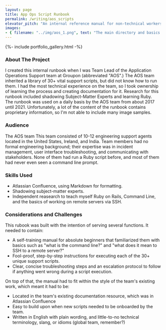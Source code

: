 ```yaml
---
layout: page
title: App Ops Script Runbook
permalink: /writing/aos_scripts
elevator_pitch: "An internal reference manual for non-technical workers to run Ruby"
images:
- { filename: "../img/aos_1.png", text: "The main directory and basics page of the runbook", hero: true}
---
```


{%- include portfolio_gallery.html -%}

### About The Project
I created this internal runbook when I was Team Lead of the Application Operations Support team at Groupon (abbreviated "AOS".) The AOS team inherited a library of 30+ vital support scripts, but did not know how to run them. I had the most technical experience on the team, so I took ownership of learning the process and creating documentation for it. Research for this runbook included shadowing Subject-Matter Experts and learning Ruby. The runbook was used on a daily basis by the AOS team from about 2017 until 2021. Unfortunately, a lot of the content of the runbook contains proprietary information, so I'm not able to include many image samples.

### Audience
The AOS team This team consisted of 10-12 engineering support agents located in the United States, Ireland, and India. Team members had no formal engineering background; their expertise was in incident management, user interface troubleshooting, and communicating with stakeholders. None of them had run a Ruby script before, and most of them had never even seen a command line prompt.

### Skills Used
* Atlassian Confluence, using Markdown for formatting.
* Shadowing subject-matter experts.
* Independent reasearch to teach myself Ruby on Rails, Command Line, and the basics of working on remote servers via SSH.

### Considerations and Challenges
This rubook was built with the intention of serving several functions. It needed to contain:
* A self-training manual for absolute beginners that familiarized them with basics such as "what is the command line?" and "what does it mean to SSH to a remote server?"
* Fool-proof, step-by-step instructions for executing each of the 30+ unique support scripts.
* Clear, concise troubleshooting steps and an escalation protocol to follow if anything went wrong during a script execution.

On top of that, the manual had to fit within the style of the team's existing work, which meant it had to be:
* Located in the team's existing documentation resource, which was in Atlassian Confluence
* Easy to build upon when new scripts needed to be onboarded by the team.
* Written in English with plain wording, and little-to-no technical terminology, slang, or idioms (global team, remember?)
